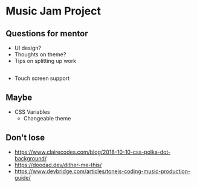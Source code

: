 # Music Jam Project

## Questions for mentor
- UI design?
- Thoughts on theme?
- Tips on splitting up work

## 
- Touch screen support

## Maybe
- CSS Variables
  - Changeable theme

## Don't lose
- https://www.clairecodes.com/blog/2018-10-10-css-polka-dot-background/
- https://doodad.dev/dither-me-this/
- https://www.devbridge.com/articles/tonejs-coding-music-production-guide/